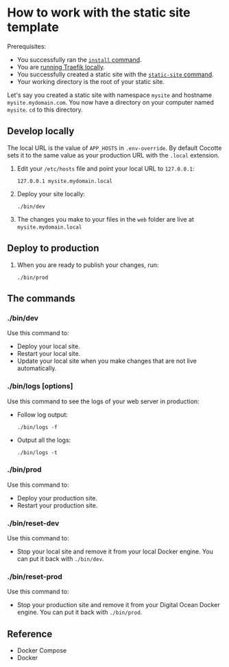 # How to work with the static site template

Prerequisites:

* You successfully ran the [`install` command](console.md#install).
* You are [running Traefik locally](traefik.md#running-traefik-locally).
* You successfully created a static site with the [`static-site` command](console.md#static-site).
* Your working directory is the root of your static site.

Let's say you created a static site with namespace `mysite` and hostname `mysite.mydomain.com`. You now have a directory on your computer named `mysite`. `cd` to this directory.

## Develop locally

The local URL is the value of `APP_HOSTS` in `.env-override`. By default Cocotte sets it to the same value as your production URL with the `.local` extension.

1. Edit your `/etc/hosts` file and point your local URL to `127.0.0.1`:
	```
	127.0.0.1 mysite.mydomain.local
	``` 
1. Deploy your site locally:
	```
	./bin/dev
	```
1. The changes you make to your files in the `web` folder are live at `mysite.mydomain.local`

## Deploy to production
1. When you are ready to publish your changes, run:  
	```
	./bin/prod
	```

## The commands

### ./bin/dev

Use this command to:

* Deploy your local site.
* Restart your local site.
* Update your local site when you make changes that are not live automatically.

### ./bin/logs [options]

Use this command to see the logs of your web server in production:

* Follow log output:
	```
	./bin/logs -f
	```
* Output all the logs:
	```
	./bin/logs -t
	```

### ./bin/prod

Use this command to:

* Deploy your production site.
* Restart your production site.

### ./bin/reset-dev

Use this command to:

* Stop your local site and remove it from your local Docker engine. You can put it back with `./bin/dev`.

### ./bin/reset-prod

Use this command to:

* Stop your production site and remove it from your Digital Ocean Docker engine. You can put it back with `./bin/prod`.

## Reference

* Docker Compose
* Docker
